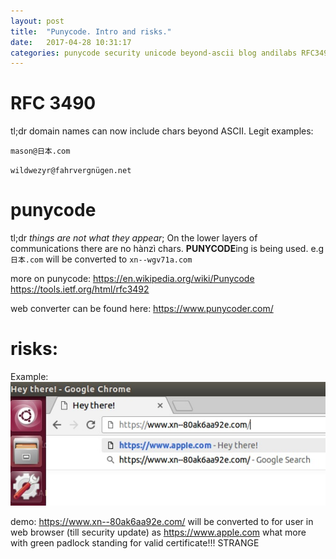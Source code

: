 ```yaml
---
layout: post
title:  "Punycode. Intro and risks."
date:   2017-04-28 10:31:17
categories: punycode security unicode beyond-ascii blog andilabs RFC3490 RFC3492
---
```



RFC 3490
========
tl;dr domain names can now include chars beyond ASCII. Legit examples:

`mason@日本.com`

`wildwezyr@fahrvergnügen.net`


punycode
========
tl;dr *things are not what they appear*; On the lower layers of communications there are no hànzì chars. **PUNYCODE**ing is being used.
e.g `日本.com` will be converted to `xn--wgv71a.com`

more on punycode: 
https://en.wikipedia.org/wiki/Punycode
https://tools.ietf.org/html/rfc3492

web converter can be found here: 
https://www.punycoder.com/


risks:
======

Example:
![fake apple.com looking pretty legit](/assets/punycode-fake-apple-website.jpg)

demo: https://www.xn--80ak6aa92e.com/ will be converted to for user in web browser (till security update) as https://www.apple.com what more with green padlock standing for valid certificate!!! STRANGE



